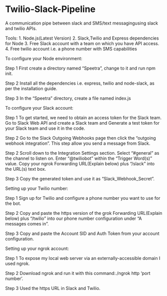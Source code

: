 # Twilio-Slack-Pipeline
A communication pipe between slack and SMS/text messagingusing slack and twilio APIs.

Tools:
	1. Node.js(Latest Version)
	2. Slack,Twilio and Express dependencies for Node
	3. Free Slack account with a team on which you have API access.
	4. Free twilio account i.e. a phone number with SMS capabilities

To configure your Node environment:

Step 1	First create a directory named “Speetra”, change to it and run npm init.  

Step 2	Install all the dependencies i.e. express, twilio and node-slack, as per the installation guide.

Step 3	In the “Speetra” directory, create a file named index.js

To configure your Slack account:

Step 1 	To get started, we need to obtain an access token for the Slack team. Go to Slack Web API and create a Slack team and Generate a test token for your Slack team and use it in the code.

Step 2	Go to the Slack Outgoing Webhooks page then click the “outgoing webhook integration”. This step allow you send a message from Slack.

Step 2	Scroll down to the Integration Settings section. Select “#general” as the channel to listen on. Enter “@twiliobot” within the “Trigger Word(s)” value. Copy your ngrok Forwarding URL(Explain below) plus “/slack” into the URL(s) text box.

Step 3	Copy the generated token and use it as “Slack_Webhook_Secret”.

Setting up your Twilio number:

Step 1	Sign up for Twilio and configure a phone number you want to use for the bot.

Step 2	Copy and paste the https version of the grok Forwarding URL(Explain below) plus “/twilio” into our phone number configuration under “A messages comes in”.

Step 3	Copy and paste the Account SID and Auth Token from your account configuration.

Setting up your ngrok account:

Step 1	To expose my local web server via an externally-accessible domain I used ngrok.

Step 2	Download ngrok and run it with this command:./ngrok http ‘port number’.

Step 3	Used the https URL in Slack and Twilio.







